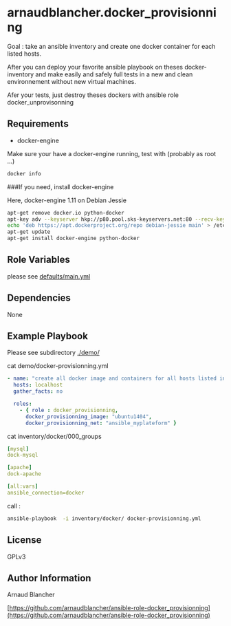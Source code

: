 arnaudblancher.docker_provisionning
===================================

Goal : take an ansible inventory and create one docker container for each listed hosts.

After you can deploy your favorite ansible playbook on theses docker-inventory and make easily and safely full tests in a new and clean environnement without new virtual machines.

Afer your tests, just destroy theses dockers with ansible role docker_unprovisonning 

Requirements
------------

- docker-engine

Make sure your have a docker-engine running, test with (probably as root ...)

```bash
docker info
```

###If you need, install docker-engine

Here, docker-engine 1.11 on Debian Jessie

```bash
apt-get remove docker.io python-docker
apt-key adv --keyserver hkp://p80.pool.sks-keyservers.net:80 --recv-keys 58118E89F3A912897C070ADBF76221572C52609D
echo 'deb https://apt.dockerproject.org/repo debian-jessie main' > /etc/apt/sources.list.d/docker.list
apt-get update
apt-get install docker-engine python-docker
```

Role Variables
--------------

please see [defaults/main.yml](defaults/main.yml)

Dependencies
------------

None

Example Playbook
----------------
Please see subdirectory [./demo/](./demo/)

cat demo/docker-provisionning.yml
```yaml
- name: "create all docker image and containers for all hosts listed in inventory"
  hosts: localhost
  gather_facts: no

  roles:
    - { role : docker_provisionning,
      docker_provisionning_image: "ubuntu1404",
      docker_provisionning_net: "ansible_myplateform" }
```

cat inventory/docker/000_groups
```yaml
[mysql]
dock-mysql

[apache]
dock-apache

[all:vars]
ansible_connection=docker
```

call :
```bash
ansible-playbook  -i inventory/docker/ docker-provisionning.yml
```

License
-------

GPLv3

Author Information
------------------

Arnaud Blancher

[https://github.com/arnaudblancher/ansible-role-docker_provisionning](https://github.com/arnaudblancher/ansible-role-docker_provisionning)


